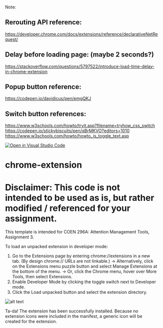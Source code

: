 Note:

## Rerouting API reference:

https://developer.chrome.com/docs/extensions/reference/declarativeNetRequest/

## Delay before loading page: (maybe 2 seconds?)

https://stackoverflow.com/questions/5797522/introduce-load-time-delay-in-chrome-extension

## Popup button reference:

https://codepen.io/davidicus/pen/emgQKJ

## Switch button references:

https://www.w3schools.com/howto/tryit.asp?filename=tryhow_css_switch
https://codepen.io/stickybiscuits/pen/qBrMKVO?editors=1010
https://www.w3schools.com/howto/howto_js_toggle_text.asp

[![Open in Visual Studio Code](https://classroom.github.com/assets/open-in-vscode-718a45dd9cf7e7f842a935f5ebbe5719a5e09af4491e668f4dbf3b35d5cca122.svg)](https://classroom.github.com/online_ide?assignment_repo_id=11116067&assignment_repo_type=AssignmentRepo)

# chrome-extension

# Disclaimer: This code is not intended to be used as is, but rather modified / referenced for your assignment.

This template is intended for COEN 296A: Attention Management Tools, Assignment 3.

To load an unpacked extension in developer mode:

1. Go to the Extensions page by entering chrome://extensions in a new tab. (By design chrome:// URLs are not linkable.)
   -> Alternatively, click on the Extensions menu puzzle button and select Manage Extensions at the bottom of the menu.
   -> Or, click the Chrome menu, hover over More Tools, then select Extensions.
2. Enable Developer Mode by clicking the toggle switch next to Developer mode.
3. Click the Load unpacked button and select the extension directory.

![alt text](https://user-images.githubusercontent.com/36625317/233700422-adeff59a-a61c-4835-94ee-aba861cd6d9f.png)

Ta-da! The extension has been successfully installed. Because no extension icons were included in the manifest, a generic icon will be created for the extension.
